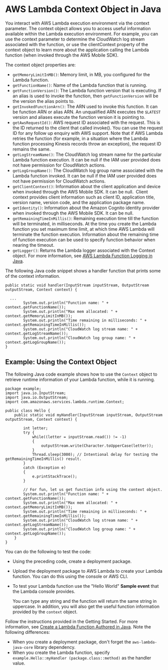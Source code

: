 # AWS Lambda Context Object in Java<a name="java-context-object"></a>

You interact with AWS Lambda execution environment via the context parameter\. The context object allows you to access useful information available within the Lambda execution environment\. For example, you can use the context parameter to determine the CloudWatch log stream associated with the function, or use the clientContext property of the context object to learn more about the application calling the Lambda function \(when invoked through the AWS Mobile SDK\)\.

The context object properties are:
+ `getMemoryLimitInMB()`: Memory limit, in MB, you configured for the Lambda function\.
+ `getFunctionName()`: Name of the Lambda function that is running\.
+ `getFunctionVersion()`: The Lambda function version that is executing\. If an alias is used to invoke the function, then `getFunctionVersion` will be the version the alias points to\.
+ `getInvokedFunctionArn()`: The ARN used to invoke this function\. It can be function ARN or alias ARN\. An unqualified ARN executes the `$LATEST` version and aliases execute the function version it is pointing to\. 
+  `getAwsRequestId()`: AWS request ID associated with the request\. This is the ID returned to the client that called invoke\(\)\. You can use the request ID for any follow up enquiry with AWS support\. Note that if AWS Lambda retries the function \(for example, in a situation where the Lambda function processing Kinesis records throw an exception\), the request ID remains the same\.
+ `getLogStreamName()`: The CloudWatch log stream name for the particular Lambda function execution\. It can be null if the IAM user provided does not have permission for CloudWatch actions\.
+ `getLogGroupName()`: The CloudWatch log group name associated with the Lambda function invoked\. It can be null if the IAM user provided does not have permission for CloudWatch actions\.
+ `getClientContext()`: Information about the client application and device when invoked through the AWS Mobile SDK\. It can be null\.  Client context provides client information such as client ID, application title, version name, version code, and the application package name\.
+  `getIdentity()`: Information about the Amazon Cognito identity provider when invoked through the AWS Mobile SDK\. It can be null\.
+ `getRemainingTimeInMillis()`: Remaining execution time till the function will be terminated, in milliseconds\. At the time you create the Lambda function you set maximum time limit, at which time AWS Lambda will terminate the function execution\. Information about the remaining time of function execution can be used to specify function behavior when nearing the timeout\.
+ `getLogger()`: Returns the Lambda logger associated with the Context object\. For more information, see [AWS Lambda Function Logging in Java](java-logging.md)\.

 The following Java code snippet shows a handler function that prints some of the context information\. 

```
public static void handler(InputStream inputStream, OutputStream outputStream, Context context) {
        
  ...
        System.out.println("Function name: " + context.getFunctionName());
        System.out.println("Max mem allocated: " + context.getMemoryLimitInMB());
        System.out.println("Time remaining in milliseconds: " + context.getRemainingTimeInMillis());
        System.out.println("CloudWatch log stream name: " + context.getLogStreamName());
        System.out.println("CloudWatch log group name: " + context.getLogGroupName());        
}
```

## Example: Using the Context Object<a name="java-wt-context-object"></a>

The following Java code example shows how to use the `Context` object to retrieve runtime information of your Lambda function, while it is running\. 

```
package example;
import java.io.InputStream;
import java.io.OutputStream;
import com.amazonaws.services.lambda.runtime.Context; 

public class Hello {
    public static void myHandler(InputStream inputStream, OutputStream outputStream, Context context) {
        
        int letter;
        try {       
            while((letter = inputStream.read()) != -1)
            {
                outputStream.write(Character.toUpperCase(letter));
            }
            Thread.sleep(3000); // Intentional delay for testing the getRemainingTimeInMillis() result.
        }
        catch (Exception e)
        {
            e.printStackTrace();
        }
       
        // For fun, let us get function info using the context object.
        System.out.println("Function name: " + context.getFunctionName());
        System.out.println("Max mem allocated: " + context.getMemoryLimitInMB());
        System.out.println("Time remaining in milliseconds: " + context.getRemainingTimeInMillis());
        System.out.println("CloudWatch log stream name: " + context.getLogStreamName());
        System.out.println("CloudWatch log group name: " + context.getLogGroupName());
    }
}
```

You can do the following to test the code:
+ Using the preceding code, create a deployment package\.
+ Upload the deployment package to AWS Lambda to create your Lambda function\. You can do this using the console or AWS CLI\.
+ To test your Lambda function use the "Hello World" **Sample event** that the Lambda console provides\. 

  You can type any string and the function will return the same string in uppercase\. In addition, you will also get the useful function information provided by the `context` object\.

Follow the instructions provided in the Getting Started\. For more information, see [Create a Lambda Function Authored in Java](get-started-step4-optional.md)\. Note the following differences:
+ When you create a deployment package, don't forget the `aws-lambda-java-core` library dependency\.
+ When you create the Lambda function, specify `example.Hello::myHandler (package.class::method)` as the handler value\.
